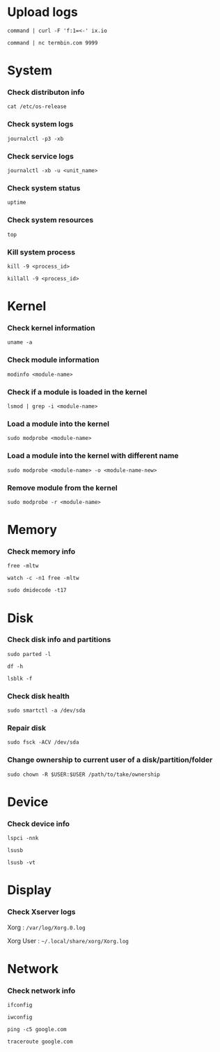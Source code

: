 # Upload logs
`command | curl -F 'f:1=<-' ix.io`

`command | nc termbin.com 9999`

# System
### Check distributon info
`cat /etc/os-release`

### Check system logs 
`journalctl -p3 -xb`

### Check service logs
`journalctl -xb -u <unit_name>`

### Check system status
`uptime`

### Check system resources
`top`

### Kill system process
`kill -9 <process_id>`

`killall -9 <process_id>`

# Kernel
### Check kernel information
`uname -a`

### Check module information
`modinfo <module-name>`

### Check if a module is loaded in the kernel
`lsmod | grep -i <module-name>`

### Load a module into the kernel
`sudo modprobe <module-name>`

### Load a module into the kernel with different name
`sudo modprobe <module-name> -o <module-name-new>`

### Remove module from the kernel
`sudo modprobe -r <module-name>`

# Memory
### Check memory info
`free -mltw`

`watch -c -n1 free -mltw`

`sudo dmidecode -t17`

# Disk
### Check disk info and partitions
`sudo parted -l`

`df -h`

`lsblk -f`

### Check disk health
`sudo smartctl -a /dev/sda`

### Repair disk
`sudo fsck -ACV /dev/sda`

### Change ownership to current user of a disk/partition/folder
`sudo chown -R $USER:$USER /path/to/take/ownership`

# Device
### Check device info
`lspci -nnk`

`lsusb`

`lsusb -vt`

# Display
### Check Xserver logs
Xorg : `/var/log/Xorg.0.log`

Xorg User : `~/.local/share/xorg/Xorg.log`

# Network
### Check network info
`ifconfig`

`iwconfig`

`ping -c5 google.com`

`traceroute google.com`
